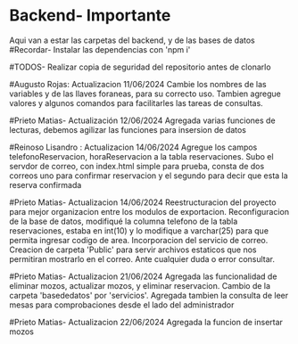 # Backend- Importante
Aqui van a estar las carpetas del backend, y de las bases de datos
#Recordar-
Instalar las dependencias con 'npm i' 

#TODOS- Realizar copia de seguridad del repositorio antes de clonarlo

#Augusto Rojas:
Actualizacion 11/06/2024
Cambie los nombres de las variables y de las llaves foraneas, para su correcto uso.
Tambien agregue valores y algunos comandos para facilitarles las tareas de consultas.

#Prieto Matias-
Actualización 12/06/2024 
Agregada varias funciones de lecturas, debemos agilizar las funciones para insersion de datos 

#Reinoso Lisandro :
Actualizacion 14/06/2024 
Agregue los campos telefonoReservacion, horaReservacion a la tabla reservaciones.
Subo el servdor de correo, con index.html simple para prueba, consta de dos correos uno para confirmar reservacion y el segundo para decir que esta la reserva confirmada

#Prieto Matias-
Actualizacion 14/06/2024
Reestructuracion del proyecto para mejor organizacion entre los modulos de exportacion. Reconfiguracion de la base de datos, modifiqué la columna telefono de la tabla reservaciones, estaba en int(10) y lo modifique a varchar(25) para que permita ingresar codigo de area. Incorporacion del servicio de correo. Creacion de carpeta 'Public' para servir archivos estaticos que nos permitiran mostrarlo en el correo. Ante cualquier duda o error consultar.


#Prieto Matias-
Actualizacion 21/06/2024
Agregada las funcionalidad de eliminar mozos, actualizar mozos, y eliminar reservacion. Cambio de la
carpeta 'basededatos' por 'servicios'. Agregada tambien la consulta de leer mesas para comprobaciones
desde el lado del administrador 

#Prieto Matias-
Actualizacion 22/06/2024
Agregada la funcion de insertar mozos
